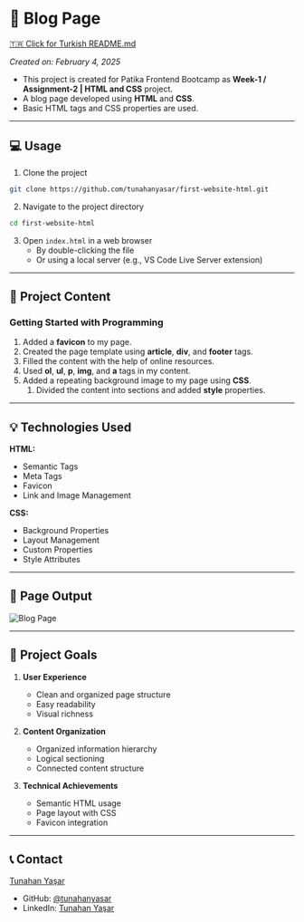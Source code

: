 # 📝 Blog Page

[🇹🇷 Click for Turkish README.md](./README.tr.md)

*Created on: February 4, 2025*

* This project is created for Patika Frontend Bootcamp as **Week-1 / Assignment-2 | HTML and CSS** project.
* A blog page developed using **HTML** and **CSS**.
* Basic HTML tags and CSS properties are used.

---

## :computer: Usage

1. Clone the project
```bash
git clone https://github.com/tunahanyasar/first-website-html.git
```

2. Navigate to the project directory
```bash
cd first-website-html
```

3. Open `index.html` in a web browser
   - By double-clicking the file
   - Or using a local server (e.g., VS Code Live Server extension)

---

## 📜 Project Content

### Getting Started with Programming
1. Added a **favicon** to my page.
2. Created the page template using **article**, **div**, and **footer** tags.
3. Filled the content with the help of online resources.
4. Used **ol**, **ul**, **p**, **img**, and **a** tags in my content.
5. Added a repeating background image to my page using **CSS**.
    1. Divided the content into sections and added **style** properties.

---

## 💡 Technologies Used

**HTML:**
* Semantic Tags
* Meta Tags
* Favicon
* Link and Image Management

**CSS:**
* Background Properties
* Layout Management
* Custom Properties
* Style Attributes

---

## 📸 Page Output

![Blog Page](blog-sayfasi.png)

---

## 🎯 Project Goals

1. **User Experience**
   - Clean and organized page structure
   - Easy readability
   - Visual richness

2. **Content Organization**
   - Organized information hierarchy
   - Logical sectioning
   - Connected content structure

3. **Technical Achievements**
   - Semantic HTML usage
   - Page layout with CSS
   - Favicon integration

---

## 📞 Contact

[Tunahan Yaşar](https://github.com/tunahanyasar)

* GitHub: [@tunahanyasar](https://github.com/tunahanyasar)
* LinkedIn: [Tunahan Yaşar](https://www.linkedin.com/in/tunahan-yasar/)
